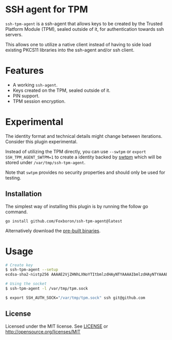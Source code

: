 SSH agent for TPM
=================

`ssh-tpm-agent` is a ssh-agent that allows keys to be created by the Trusted
Platform Module (TPM), sealed outside of it, for authentication towards ssh
servers.

This allows one to utilize a native client instead of having to side load
existing PKCS11 libraries into the ssh-agent and/or ssh client.

# Features

* A working `ssh-agent`.
* Keys created on the TPM, sealed outside of it.
* PIN support.
* TPM session encryption.

# Experimental

The identity format and technical details might change between iterations.
Consider this plugin experimental.

Instead of utilizing the TPM directly, you can use `--swtpm` or `export
SSH_TPM_AGENT_SWTPM=1` to create a identity backed by
[swtpm](https://github.com/stefanberger/swtpm) which will be stored under
`/var/tmp/ssh-tpm-agent`.

Note that `swtpm` provides no security properties and should only be used for
testing.

## Installation

The simplest way of installing this plugin is by running the follow go command.

`go install github.com/Foxboron/ssh-tpm-agent@latest`

Alternatively download the [pre-built binaries](https://github.com/foxboron/ssh-tpm-plugin/releases).

# Usage

```bash
# Create key
$ ssh-tpm-agent --setup
ecdsa-sha2-nistp256 AAAAE2VjZHNhLXNoYTItbmlzdHAyNTYAAAAIbmlzdHAyNTYAAABBBN9BTy8bdarJoivDAQv0rVdJDvapvaNcFnCzqq8M5MFqQzxSdFEJCMAODngCFnuOnVRt1CCuEvnrfZQNj2XkHhU=

# Using the socket
$ ssh-tpm-agent -l /var/tmp/tpm.sock

$ export SSH_AUTH_SOCK="/var/tmp/tpm.sock" ssh git@github.com
```

## License

Licensed under the MIT license. See [LICENSE](LICENSE) or http://opensource.org/licenses/MIT
